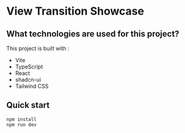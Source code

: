 # View Transition Showcase

## What technologies are used for this project?

This project is built with :

- Vite
- TypeScript
- React
- shadcn-ui
- Tailwind CSS

## Quick start

```
npm install
npm run dev
```
